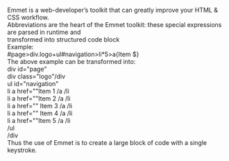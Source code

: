 Emmet is a web-developer’s toolkit that can greatly improve your HTML & CSS workflow. <br>
Abbreviations are the heart of the Emmet toolkit: these special expressions are parsed in runtime and <br>
transformed into structured code block <br>
Example:<br>
    #page>div.logo+ul#navigation>li\*5>a{Item $}<br>
The above example can be transformed into:<br>
    div id="page"<br>
        div class="logo"/div<br>
        ul id="navigation"<br>
            li a href=""Item 1 /a /li<br>
            li a href=""Item 2 /a /li<br>
            li a href="" Item 3 /a /li<br>
            li a href="" Item 4 /a /li<br>
            li a href=""Item 5 /a /li<br>
        /ul<br>
    /div<br>
Thus the use of Emmet is to create a large block of code with a single keystroke.<br>
